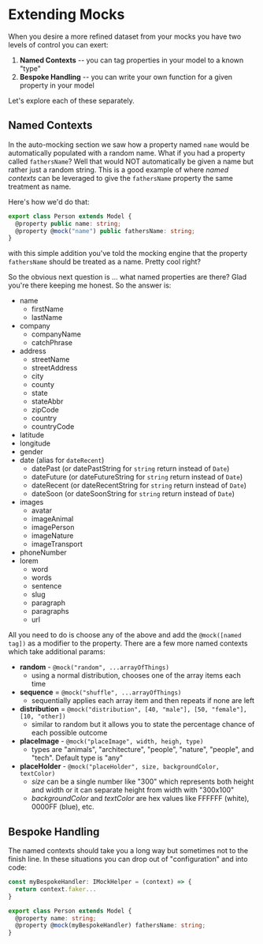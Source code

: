 # Extending Mocks

When you desire a more refined dataset from your mocks you have two levels of control you can exert:

1.  **Named Contexts** -- you can tag properties in your model to a known "type"
2.  **Bespoke Handling** -- you can write your own function for a given property in your model

Let's explore each of these separately.

## Named Contexts

In the auto-mocking section we saw how a property named `name` would be automatically populated with a random name. What if you had a property called `fathersName`? Well that would NOT automatically be given a name but rather just a random string. This is a good example of where _named contexts_ can be leveraged to give the `fathersName` property the same treatment as name.

Here's how we'd do that:

```typescript
export class Person extends Model {
  @property public name: string;
  @property @mock("name") public fathersName: string;
}
```

with this simple addition you've told the mocking engine that the property `fathersName` should be treated as a name. Pretty cool right?

So the obvious next question is ... what named properties are there? Glad you're there keeping me honest. So the answer is:

- name
  - firstName
  - lastName
- company
  - companyName
  - catchPhrase
- address
  - streetName
  - streetAddress
  - city
  - county
  - state
  - stateAbbr
  - zipCode
  - country
  - countryCode
- latitude
- longitude
- gender
- date (alias for `dateRecent`)
  - datePast (or datePastString for `string` return instead of `Date`)
  - dateFuture (or dateFutureString for `string` return instead of `Date`)
  - dateRecent (or dateRecentString for `string` return instead of `Date`)
  - dateSoon (or dateSoonString for `string` return instead of `Date`)
- images
  - avatar
  - imageAnimal
  - imagePerson
  - imageNature
  - imageTransport
- phoneNumber
- lorem
  - word
  - words
  - sentence
  - slug
  - paragraph
  - paragraphs
  - url

All you need to do is choose any of the above and add the `@mock([named tag])` as a modifier to the property. There are a few more named contexts which take additional params:

- **random** - `@mock("random", ...arrayOfThings)`
  - using a normal distribution, chooses one of the array items each time
- **sequence** = `@mock("shuffle", ...arrayOfThings)`
  - sequentially applies each array item and then repeats if none are left
- **distribution** = `@mock("distribution", [40, "male"], [50, "female"], [10, "other])`
  - similar to random but it allows you to state the percentage chance of each possible outcome
- **placeImage** - `@mock("placeImage", width, heigh, type)`
  - types are "animals", "architecture", "people", "nature", "people", and "tech". Default type is "any"
- **placeHolder** - `@mock("placeHolder", size, backgroundColor, textColor)`
  - *size* can be a single number like "300" which represents both height and width or it can separate height from width with "300x100"
  - *backgroundColor* and *textColor* are hex values like FFFFFF (white), 0000FF (blue), etc.

## Bespoke Handling

The named contexts should take you a long way but sometimes not to the finish line. In these situations you can drop out of "configuration" and into code:

```typescript
const myBespokeHandler: IMockHelper = (context) => {
  return context.faker...
}

export class Person extends Model {
  @property name: string;
  @property @mock(myBespokeHandler) fathersName: string;
}
```
